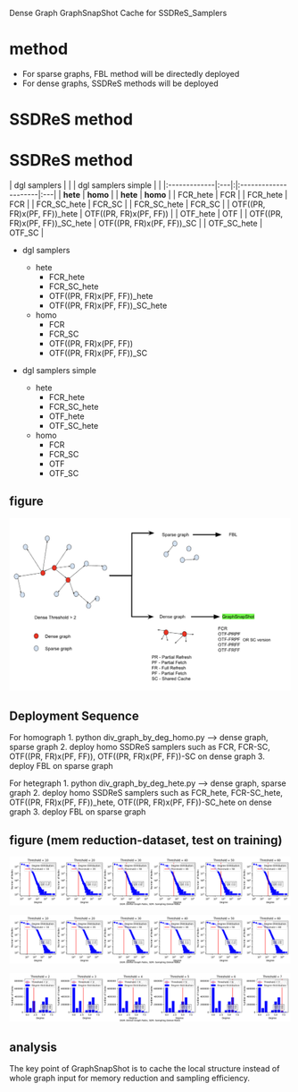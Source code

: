 Dense Graph GraphSnapShot Cache for SSDReS_Samplers

# method
- For sparse graphs, FBL method will be directedly deployed
- For dense graphs, SSDReS methods will be deployed

# SSDReS method

# SSDReS method

| dgl samplers | | | dgl samplers simple | |
|:-------------|:---|:|:---------------------|:---|
| **hete**     | **homo** | | **hete**           | **homo** |
| FCR_hete     | FCR      | | FCR_hete           | FCR      |
| FCR_SC_hete  | FCR_SC   | | FCR_SC_hete        | FCR_SC   |
| OTF((PR, FR)x(PF, FF))_hete | OTF((PR, FR)x(PF, FF)) | | OTF_hete           | OTF      |
| OTF((PR, FR)x(PF, FF))_SC_hete | OTF((PR, FR)x(PF, FF))_SC | | OTF_SC_hete        | OTF_SC   |


- dgl samplers
    - hete
        - FCR_hete
        - FCR_SC_hete
        - OTF((PR, FR)x(PF, FF))_hete
        - OTF((PR, FR)x(PF, FF))_SC_hete
    - homo
        - FCR
        - FCR_SC
        - OTF((PR, FR)x(PF, FF))
        - OTF((PR, FR)x(PF, FF))_SC

- dgl samplers simple
    - hete
        - FCR_hete
        - FCR_SC_hete
        - OTF_hete
        - OTF_SC_hete
    - homo
        - FCR
        - FCR_SC
        - OTF
        - OTF_SC

## figure
![model construction](/assets/dense_proc.png)

## Deployment Sequence
For homograph
    1. python div_graph_by_deg_homo.py --> dense graph, sparse graph
    2. deploy homo SSDReS samplers such as FCR, FCR-SC, OTF((PR, FR)x(PF, FF)), OTF((PR, FR)x(PF, FF))-SC on dense graph
    3. deploy FBL on sparse graph

For hetegraph
    1. python div_graph_by_deg_hete.py --> dense graph, sparse graph
    2. deploy homo SSDReS samplers such as FCR_hete, FCR-SC_hete, OTF((PR, FR)x(PF, FF))_hete, OTF((PR, FR)x(PF, FF))-SC_hete on dense graph
    3. deploy FBL on sparse graph

## figure (mem reduction-dataset, test on training)

![homo mem reduction](/results/homo/sample_efficiency_homo_arxiv.png)

![homo mem reduction](/results/homo/sample_efficiency_homo_products.png)

![hete mem reduction](/results/hete/sample_efficiency_hete_mag.png)

## analysis
The key point of GraphSnapShot is to cache the local structure instead of whole graph input for memory reduction and sampling efficiency.
